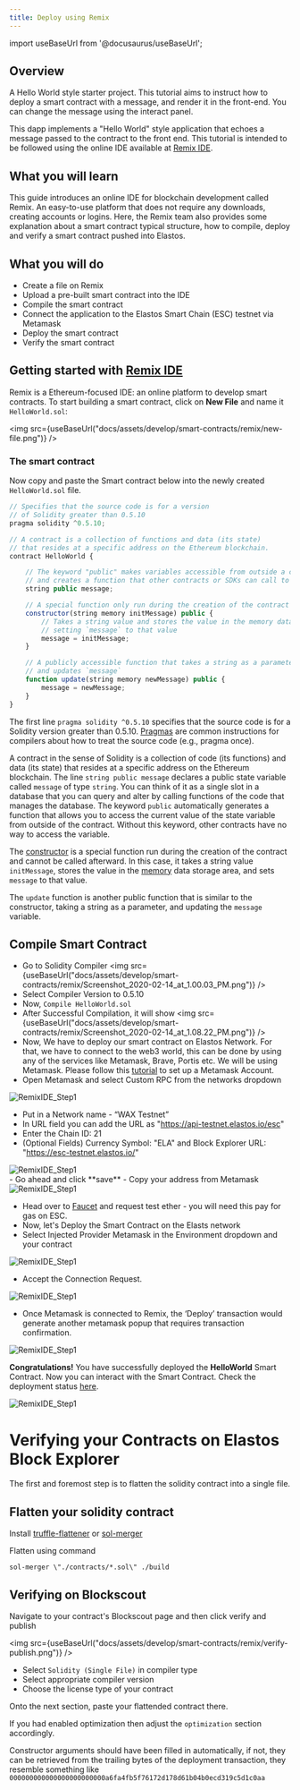 ```yaml
---
title: Deploy using Remix
---
```


import useBaseUrl from '@docusaurus/useBaseUrl';

## Overview

A Hello World style starter project. This tutorial aims to instruct how to deploy a smart contract with a message, and render it in the front-end. You can change the message using the interact panel.

This dapp implements a "Hello World" style application that echoes a message passed to the contract to the front end. This tutorial is intended to be followed using the online IDE available at [Remix IDE](https://remix.ethereum.org/).

## What you will learn

This guide introduces an online IDE for blockchain development called Remix. An easy-to-use platform that does not require any downloads, creating accounts or logins.
Here, the Remix team also provides some explanation about a smart contract typical structure, how to compile, deploy and verify a smart contract pushed into Elastos.

## What you will do

- Create a file on Remix
- Upload a pre-built smart contract into the IDE
- Compile the smart contract
- Connect the application to the Elastos Smart Chain (ESC) testnet via Metamask
- Deploy the smart contract
- Verify the smart contract

## Getting started with [Remix IDE](https://remix.ethereum.org/)

Remix is a Ethereum-focused IDE: an online platform to develop smart contracts. To start building a smart contract, click on **New File** and name it `HelloWorld.sol`:

<img src={useBaseUrl("docs/assets/develop/smart-contracts/remix/new-file.png")} />

### The smart contract

Now copy and paste the Smart contract below into the newly created `HelloWorld.sol` file.

```js title="HelloWorld.sol"
// Specifies that the source code is for a version
// of Solidity greater than 0.5.10
pragma solidity ^0.5.10;

// A contract is a collection of functions and data (its state)
// that resides at a specific address on the Ethereum blockchain.
contract HelloWorld {

    // The keyword "public" makes variables accessible from outside a contract
    // and creates a function that other contracts or SDKs can call to access the value
    string public message;

    // A special function only run during the creation of the contract
    constructor(string memory initMessage) public {
        // Takes a string value and stores the value in the memory data storage area,
        // setting `message` to that value
        message = initMessage;
    }

    // A publicly accessible function that takes a string as a parameter
    // and updates `message`
    function update(string memory newMessage) public {
        message = newMessage;
    }
}
```

The first line `pragma solidity ^0.5.10` specifies that the source code is for a Solidity version greater than 0.5.10. [Pragmas](https://solidity.readthedocs.io/en/latest/layout-of-source-files.html#pragma) are common instructions for compilers about how to treat the source code (e.g., pragma once).

A contract in the sense of Solidity is a collection of code (its functions) and data (its state) that resides at a specific address on the Ethereum blockchain. The line `string public message` declares a public state variable called `message` of type `string`. You can think of it as a single slot in a database that you can query and alter by calling functions of the code that manages the database. The keyword `public` automatically generates a function that allows you to access the current value of the state variable from outside of the contract. Without this keyword, other contracts have no way to access the variable.

The [constructor](https://solidity.readthedocs.io/en/latest/contracts.html#constructor) is a special function run during the creation of the contract and cannot be called afterward. In this case, it takes a string value `initMessage`, stores the value in the [memory](https://solidity.readthedocs.io/en/latest/introduction-to-smart-contracts.html#storage-memory-and-the-stack) data storage area, and sets `message` to that value.

The `update` function is another public function that is similar to the constructor, taking a string as a parameter, and updating the `message` variable.

## Compile Smart Contract

- Go to Solidity Compiler <img src={useBaseUrl("docs/assets/develop/smart-contracts/remix/Screenshot_2020-02-14_at_1.00.03_PM.png")} />
- Select Compiler Version to 0.5.10
- Now, `Compile HelloWorld.sol`
- After Successful Compilation, it will show
  <img src={useBaseUrl("docs/assets/develop/smart-contracts/remix/Screenshot_2020-02-14_at_1.08.22_PM.png")} />
- Now, We have to deploy our smart contract on Elastos Network. For that, we have to connect to the web3 world, this can be done by using any of the services like Metamask, Brave, Portis etc. We will be using Metamask. Please follow this [tutorial](https://support.metamask.io/hc/en-us/articles/360015489531-Getting-started-with-MetaMask) to set up a Metamask Account.
- Open Metamask and select Custom RPC from the networks dropdown

<div
        style={{
          display: "flex",
          justifyContent: "center",
          alignItems: "center"
        }}
      >
        <img src={useBaseUrl("docs/assets/develop/smart-contracts/remix/metamask-custom-rpc.png")} alt="RemixIDE_Step1"/>
</div>

- Put in a Network name - “WAX Testnet”
- In URL field you can add the URL as "https://api-testnet.elastos.io/esc"
- Enter the Chain ID: 21
- (Optional Fields) Currency Symbol: "ELA" and Block Explorer URL: "https://esc-testnet.elastos.io/"

<div
        style={{
          display: "flex",
          justifyContent: "center",
          alignItems: "center"
        }}
      >
        <img src={useBaseUrl("docs/assets/develop/smart-contracts/remix/metamask_setup.png")} alt="RemixIDE_Step1"/>
</div>
- Go ahead and click **save**
- Copy your address from Metamask
<div
        style={{
          display: "flex",
          justifyContent: "center",
          alignItems: "center"
        }}
      >
        <img src={useBaseUrl("docs/assets/develop/smart-contracts/remix/Screenshot_2020-01-09_at_1.24.49_PM.png")} alt="RemixIDE_Step1"/>
</div>

- Head over to [Faucet](https://esc-faucet.elastos.io/) and request test ether - you will need this pay for gas on ESC.
- Now, let's Deploy the Smart Contract on the Elasts network
- Select Injected Provider Metamask in the Environment dropdown and your contract

<div
        style={{
          display: "flex",
          justifyContent: "center",
          alignItems: "center"
        }}
      >
        <img src={useBaseUrl("docs/assets/develop/smart-contracts/remix/injected-provider.png")} alt="RemixIDE_Step1"/>
</div>

- Accept the Connection Request.

<div
        style={{
          display: "flex",
          justifyContent: "center",
          alignItems: "center"
        }}
      >
        <img src={useBaseUrl("docs/assets/develop/smart-contracts/remix/Screenshot_2020-02-14_at_1.59.10_PM.png")} alt="RemixIDE_Step1"/>
</div>

- Once Metamask is connected to Remix, the ‘Deploy’ transaction would generate another metamask popup that requires transaction confirmation.

<div
        style={{
          display: "flex",
          justifyContent: "center",
          alignItems: "center"
        }}
      >
        <img src={useBaseUrl("docs/assets/develop/smart-contracts/remix/Screenshot_2020-02-14_at_1.45.23_PM.png")} alt="RemixIDE_Step1"/>
</div>

**Congratulations!** You have successfully deployed the **HelloWorld** Smart Contract. Now you can interact with the Smart Contract. Check the deployment status [here](https://esc-testnet.elastos.io/).

<div
        style={{
          display: "flex",
          justifyContent: "center",
          alignItems: "center"
        }}
      >
        <img src={useBaseUrl("docs/assets/develop/smart-contracts/remix/Screenshot_2020-02-14_at_2.00.19_PM.png")} alt="RemixIDE_Step1"/>
</div>

# **Verifying your Contracts on Elastos Block Explorer**

The first and foremost step is to flatten the solidity contract into a single file.

## **Flatten your solidity contract**

Install [truffle-flattener](https://github.com/nomiclabs/truffle-flattener) or [sol-merger](https://github.com/RyuuGan/sol-merger)

Flatten using command

`sol-merger \"./contracts/*.sol\" ./build`

## **Verifying on Blockscout**

Navigate to your contract's Blockscout page and then click verify and publish

<img src={useBaseUrl("docs/assets/develop/smart-contracts/remix/verify-publish.png")} />

- Select `Solidity (Single File)` in compiler type
- Select appropriate compiler version
- Choose the license type of your contract

Onto the next section, paste your flattended contract there.

If you had enabled optimization then adjust the `optimization` section accordingly.

Constructor arguments should have been filled in automatically, if not, they can be retrieved from the trailing bytes of the deployment transaction, they resemble something like `000000000000000000000000a6fa4fb5f76172d178d61b04b0ecd319c5d1c0aa`
